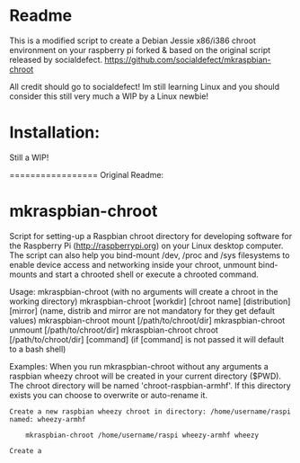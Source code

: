 Readme
================

This is a modified script to create a Debian Jessie x86/i386 chroot environment on your raspberry pi forked & based on the original script released by socialdefect. https://github.com/socialdefect/mkraspbian-chroot 


All credit should go to socialdefect! Im still learning Linux and you should consider this still very much a WIP by a Linux newbie!


Installation:
=================

Still a WIP!





=================
Original Readme:

mkraspbian-chroot
=================

Script for setting-up a Raspbian chroot directory for developing software for the Raspberry Pi 
(http://raspberrypi.org) on your Linux desktop computer.  
The script can also help you bind-mount /dev, /proc and /sys filesystems to enable device 
access and networking inside your chroot, unmount bind-mounts and start a chrooted shell or 
execute a chrooted command.

Usage:
       mkraspbian-chroot
		(with no arguments will create a chroot in the working directory)
       mkraspbian-chroot [workdir] [chroot name] [distribution] [mirror]
		(name, distrib and mirror are not mandatory for they get default values)
       mkraspbian-chroot mount [/path/to/chroot/dir]
       mkraspbian-chroot unmount [/path/to/chroot/dir]
       mkraspbian-chroot chroot [/path/to/chroot/dir] [command] 
		(if [command] is not passed it will default to a bash shell)

Examples:
    When you run mkraspbian-chroot without any arguments a raspbian wheezy
    chroot will be created in your current directory ($PWD). The chroot
    directory will be named 'chroot-raspbian-armhf'.
    If this directory exists you can choose to overwrite or auto-rename it.

    Create a new raspbian wheezy chroot in directory: /home/username/raspi 
	named: wheezy-armhf

		mkraspbian-chroot /home/username/raspi wheezy-armhf wheezy

    Create a
